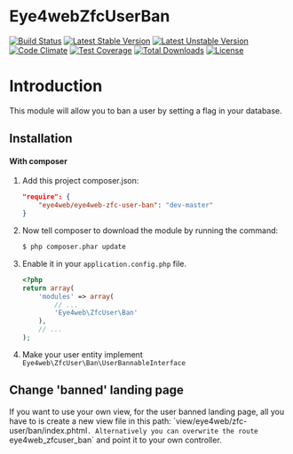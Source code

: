 Eye4webZfcUserBan
==========
[![Build Status](https://travis-ci.org/Eye4web/Eye4webZfcUserBan.svg?branch=master)](https://travis-ci.org/Eye4web/Eye4webZfcUserBan)
[![Latest Stable Version](https://poser.pugx.org/eye4web/eye4web-zfc-user-force-logout/v/stable.svg)](https://packagist.org/packages/eye4web/eye4web-zfc-user-force-logout)
[![Latest Unstable Version](https://poser.pugx.org/eye4web/eye4web-zfc-user-force-logout/v/unstable.svg)](https://packagist.org/packages/eye4web/eye4web-zfc-user-force-logout)
[![Code Climate](https://codeclimate.com/github/Eye4web/Eye4webZfcUserBan/badges/gpa.svg)](https://codeclimate.com/github/Eye4web/Eye4webZfcUserBan)
[![Test Coverage](https://codeclimate.com/github/Eye4web/Eye4webZfcUserBan/badges/coverage.svg)](https://codeclimate.com/github/Eye4web/Eye4webZfcUserBan)
[![Total Downloads](https://poser.pugx.org/eye4web/eye4web-zfc-user-force-logout/downloads.svg)](https://packagist.org/packages/eye4web/eye4web-zfc-user-force-logout)
[![License](https://poser.pugx.org/eye4web/eye4web-zfc-user-force-logout/license.svg)](https://packagist.org/packages/eye4web/eye4web-zfc-user-force-logout)

Introduction
==========
This module will allow you to ban a user by setting a flag in your database.

Installation
------------
#### With composer

1. Add this project composer.json:

    ```json
    "require": {
        "eye4web/eye4web-zfc-user-ban": "dev-master"
    }
    ```

2. Now tell composer to download the module by running the command:

    ```bash
    $ php composer.phar update
    ```

3. Enable it in your `application.config.php` file.

    ```php
    <?php
    return array(
        'modules' => array(
            // ...
            'Eye4web\ZfcUser\Ban'
        ),
        // ...
    );
    ```

4. Make your user entity implement `Eye4web\ZfcUser\Ban\UserBannableInterface`

Change 'banned' landing page
------------
If you want to use your own view, for the user banned landing page, all you have to is create a new view file in this
path: ´view/eye4web/zfc-user/ban/index.phtml`.
Alternatively you can overwrite the route `eye4web_zfcuser_ban` and point it to your own controller.
